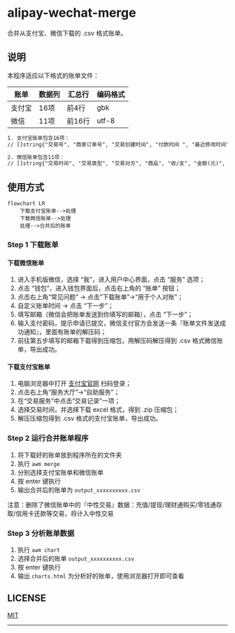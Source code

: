 # alipay-wechat-merge

合并从支付宝、微信下载的 .csv 格式账单。

## 说明

本程序适应以下格式的账单文件：

|账单|数据列|汇总行|编码格式|
|----|----|----|----|
|支付宝|16项| 前4行|gbk|
|微信|11项| 前16行|utf-8|

```txt
1. 支付宝账单包含16项：
// []string{"交易号", "商家订单号", "交易创建时间", "付款时间 ", "最近修改时间", "交易来源地", "类型", "交易对方", "商品名称 ", "金额（元）", "收/支", "交易状态 ", "服务费（元）", "成功退款（元）", "备注", "资金状态"}

2. 微信账单包含11项：
// []string{"交易时间", "交易类型", "交易对方", "商品", "收/支", "金额(元)", "支付方式", "当前状态", "交易单号", "商户单号", "备注"}

```

## 使用方式

```mermaid
flowchart LR
    下载支付宝账单-->处理
    下载微信账单-->处理
    处理-->合并后的账单
```

### Step 1 下载账单

#### 下载微信账单

1. 进入手机版微信，选择 “我”，进入用户中心界面，点击 “服务” 选项；
2. 点击 “钱包”，进入钱包界面后，点击右上角的 “账单” 按钮；
3. 点击右上角“常见问题” -> 点击“下载账单”->“用于个人对账”；
4. 自定义账单时间 -> 点击 “下一步”；
5. 填写邮箱（微信会把账单发送到你填写的邮箱），点击 “下一步”；
6. 输入支付密码，提示申请已提交，微信支付官方会发送一条『账单文件发送成功通知』，里面有账单的解压码；
7. 前往第五步填写的邮箱下载得到压缩包，用解压码解压得到 .csv 格式微信账单，导出成功。

#### 下载支付宝账单

1. 电脑浏览器中打开 [支付宝官网](https://www.alipay.com) 扫码登录；
2. 点击右上角“服务大厅”->“自助服务”；
3. 在“交易服务”中点击“交易记录”一项；
4. 选择交易时间，并选择下载 excel 格式，得到 .zip 压缩包；
5. 解压压缩包得到 .csv 格式的支付宝账单，导出成功。

### Step 2 运行合并账单程序

1. 将下载好的账单放到程序所在的文件夹
2. 执行 `awm merge`
3. 分别选择支付宝账单和微信账单
4. 按 enter 键执行
5. 输出合并后的账单为 `output_xxxxxxxxxx.csv`

注意：删除了微信账单中的『中性交易』数据：充值/提现/理财通购买/零钱通存取/信用卡还款等交易，将计入中性交易

### Step 3 分析账单数据

1. 执行 `awm chart`
2. 选择合并后的账单 `output_xxxxxxxxxx.csv`
3. 按 enter 键执行
4. 输出 `charts.html` 为分析好的账单，使用浏览器打开即可查看

## LICENSE

[MIT](./LICENSE)

---
